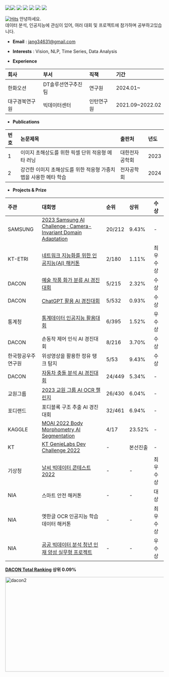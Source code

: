 <img src="https://img.shields.io/badge/Python-3776AB?style=for-the-badge&logo=python&logoColor=white"><img src="https://img.shields.io/badge/Pytorch-EE4C2C?style=for-the-badge&logo=pytorch&logoColor=white">
<img src="https://img.shields.io/badge/tensorflow-FF6F00?style=for-the-badge&logo=tensorflow&logoColor=white">
<img src="https://img.shields.io/badge/keras-D00000?style=for-the-badge&logo=keras&logoColor=white">
<img src="https://img.shields.io/badge/MySQL-4479A1?style=for-the-badge&logo=mysql&logoColor=white">
<img src="https://img.shields.io/badge/mongodb-47A248?style=for-the-badge&logo=mongodb&logoColor=white">
<img src="https://img.shields.io/badge/github-181717?style=for-the-badge&logo=github&logoColor=white">

<!--### 안녕하세요! Data Scientist를 꿈꾸는 장종환입니다. 👋
Data Scientist가 되기 위해서는 다양한 데이터 및 AI/ML 기술을 경험하는 것이 필요하다고 생각합니다.  
이를 위해 Kaggle 및 Dacon 대회에 참여하고 수상한 경험이 있으며, 현재 Dacon 랭커로 활동하고 있습니다.  


늘 자기 주도적 성장을 추구하며, 목표 4가지는 다음과 같습니다.
1) Vison, NLP, Tabular data 가리지 않고, 문제 해결을 위한 Research 능력을 꾸준히 기르는 것
2) 다재다능한 Data Scientist로 기업이 새로운 역량을 요구할 때 준비되어 있는 것
3) 단순 ML개발만 하는 것이 아닌, 비즈니스까지 고려하는 것
4) 팀원들과 같은 목표와 방향성을 공유하고 함께 나아가는 것 -->
[![Hits](https://hits.seeyoufarm.com/api/count/incr/badge.svg?url=https%3A%2F%2Fgithub.com%2Fjang3463&count_bg=%23473DC8&title_bg=%23555555&icon=&icon_color=%23E7E7E7&title=WELCOME&edge_flat=false)](https://hits.seeyoufarm.com)
안녕하세요.  
데이터 분석, 인공지능에 관심이 있어, 여러 대회 및 프로젝트에 참가하며 공부하고있습니다.

- **Email** : jang34631@gmail.com


- **Interests** : Vision, NLP, Time Series, Data Analysis

<!--
- **Education**  

|**학력**|**기관**|**전공**|**기간**|**비고**|
|:---|:---|:---|:---|:---|
|석사|경북대학교|데이터사이언스|2022.03~2024.02|[Visaul Intelligence Lab](https://sites.google.com/view/knu-vilab) (지도교수:[최장훈](https://janghoonchoi.github.io/) 교수님)|
|학사|경북대학교|경영학/경제학|2012.03~2020.02||
-->

- **Experience**  

|**회사**|**부서**|**직책**|**기간**|
|:---|:---|:---|:---|
|한화오션|DT솔루션연구추진팀|연구원|2024.01~||
|대구경북연구원|빅데이터센터|인턴연구원|2021.09~2022.02||


- **Publications**

|**번호**|**논문제목**|**출판처**|**년도**|
|:---|:---|:---|:---|
|1|이미지 초해상도를 위한 픽셀 단위 적응형 메타 러닝|대한전자공학회|2023|
|2|강건한 이미지 초해상도를 위한 적응형 가중치 맵을 사용한 메타 학습|전자공학회|2024|
  
- **Projects & Prize**

|**주관**|**대회명**|**순위**|**상위**|**수상**|
|:---|:---|:---|:---|:---|
|SAMSUNG|[2023 Samsung AI Challenge : Camera-Invariant Domain Adaptation](https://github.com/jang3463/samsung_ai)|20/212|9.43%|-|
|KT-ETRI|[네트워크 지능화를 위한 인공지능(AI) 해커톤](https://github.com/jang3463/KT-ETRI-AI-Competition)|2/180|1.11%|최우수상|
|DACON|[예술 작품 화가 분류 AI 경진대회](https://github.com/jang3463/dacon_artist)|5/215|2.32%|수상|
|DACON|[ChatGPT 활용 AI 경진대회](https://github.com/jang3463/dacon_chatgpt)|5/532|0.93%|수상|
|통계청|[통계데이터 인공지능 활용대회](https://github.com/jang3463/KOSTAT-AI-Competition)|6/395|1.52%|우수상|
|DACON|손동작 제어 인식 AI 경진대회|8/216|3.70%|수상|
|한국항공우주연구원|위성영상을 활용한 정유 탱크 탐지|5/53|9.43%|수상|
|DACON|[자동차 충돌 분석 AI 경진대회](https://github.com/jang3463/dacon_car_crash)|24/449|5.34%|-|
|교원그룹|[2023 교원 그룹 AI OCR 챌린지](https://github.com/jang3463/kyowon_ai_ocr)|26/430|6.04%|-|
|포디랜드|포디블록 구조 추출 AI 경진대회|32/461|6.94%|-|
|KAGGLE|[MOAI 2022 Body Morphometry AI Segmentation](https://drive.google.com/file/d/1VoScXu3rhY17xAweH_dquwsuD7pl7RhZ/view?usp=share_link)|4/17|23.52%|-|
|KT|[KT GenieLabs Dev Challenge 2022](https://github.com/jang3463/KT-dev-challenge-2022)|-|본선진출|-|
|기상청|[날씨 빅데이터 콘테스트 2022](https://drive.google.com/file/d/1EIHObh7R26zbIKFnUeogCv2RQK7F733S/view?usp=share_link)|-|-|최우수상|
|NIA|스마트 안전 해커톤|-|-|대상|
|NIA|옛한글 OCR 인공지능 학습데이터 해커톤|-|-|최우수상|
|NIA|[공공 빅데이터 분석 청년 인재 양성 실무형 프로젝트](https://drive.google.com/file/d/1ajrsqIYZuT8GhATn50aZ6epmB-4AhSHU/view?usp=share_link)|-|-|우수상|


**[DACON Total Ranking](https://dacon.io/ranking) 상위 0.09%**


<img width="800" height="300" alt="dacon2" src="https://github.com/jang3463/jang3463/assets/70848146/1568e89b-1df7-45ca-9ce5-929bae21043f">
<!--
**jang3463/jang3463** is a ✨ _special_ ✨ repository because its `README.md` (this file) appears on your GitHub profile.

[![Hits](https://hits.seeyoufarm.com/api/count/incr/badge.svg?url=https%3A%2F%2Fgithub.com%2Fjang3463&count_bg=%23473DC8&title_bg=%23555555&icon=&icon_color=%23E7E7E7&title=WELCOME&edge_flat=false)](https://hits.seeyoufarm.com)

Here are some ideas to get you started:

- 🔭 I’m currently working on ...
- 🌱 I’m currently learning ...
- 👯 I’m looking to collaborate on ...
- 🤔 I’m looking for help with ...
- 💬 Ask me about ...
- 📫 How to reach me: ...
- 😄 Pronouns: ...
- ⚡ Fun fact: ...
-->
